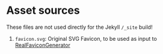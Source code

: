 # Asset sources

These files are not used directly for the Jekyll `/_site` build!

1. `favicon.svg`: Original SVG Favicon, to be used as input to
   [RealFaviconGenerator](https://realfavicongenerator.net)